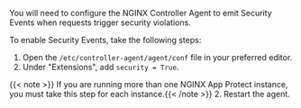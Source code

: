 You will need to configure the NGINX Controller Agent to emit Security Events when requests trigger security violations.

To enable Security Events, take the following steps:

1. Open the `/etc/controller-agent/agent/conf` file in your preferred editor.
1. Under "Extensions", add `security = True`.

  {{< note >}} If you are running more than one NGINX App Protect instance, you must take this step for each instance.{{< /note >}}
2. Restart the agent.

<!-- Do not remove. Keep this code at the bottom of the include -->
<!-- DOCS-516 -->